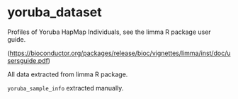 # yoruba_dataset

Profiles of Yoruba HapMap Individuals, see the limma R package user guide.

(https://bioconductor.org/packages/release/bioc/vignettes/limma/inst/doc/usersguide.pdf)

All data extracted from limma R package.

`yoruba_sample_info` extracted manually.

